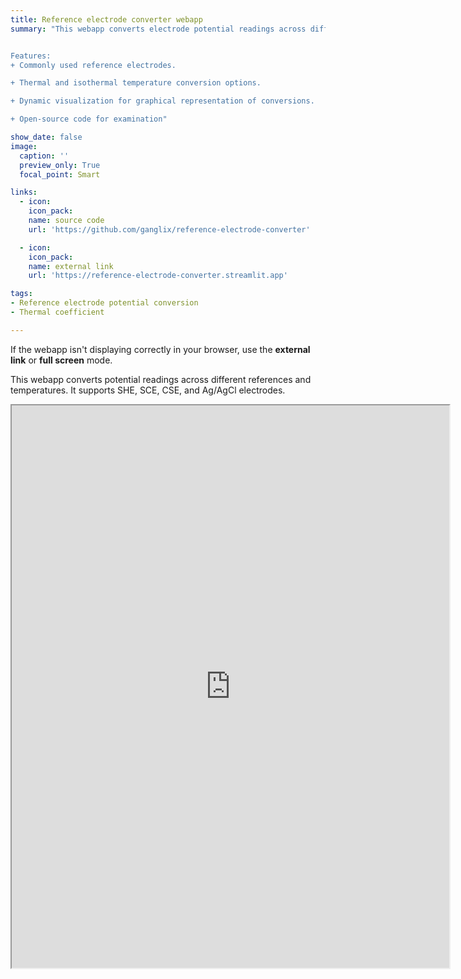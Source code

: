 ```yaml
---
title: Reference electrode converter webapp
summary: "This webapp converts electrode potential readings across different references and temperatures. It supports SHE, SCE, CSE, and Ag/AgCl electrodes, enabling users to input values, choose references, and set temperatures for precise conversions. It accounts for thermal effects and includes a visualization tool for easy result interpretation.


Features:
+ Commonly used reference electrodes.

+ Thermal and isothermal temperature conversion options.

+ Dynamic visualization for graphical representation of conversions.

+ Open-source code for examination"

show_date: false
image:
  caption: ''
  preview_only: True
  focal_point: Smart

links:
  - icon: 
    icon_pack:
    name: source code
    url: 'https://github.com/ganglix/reference-electrode-converter'

  - icon: 
    icon_pack:
    name: external link
    url: 'https://reference-electrode-converter.streamlit.app'

tags:
- Reference electrode potential conversion
- Thermal coefficient

---
```

If the webapp isn't displaying correctly in your browser, use the **external link** or **full screen** mode.

This webapp converts potential readings across different references and temperatures. It supports SHE, SCE, CSE, and Ag/AgCl electrodes.

<iframe
  src="https://reference-electrode-converter.streamlit.app/?embed=true"
  height="900"
  width="700"
  style={{ width: "100%", border: "none" }}
></iframe>

